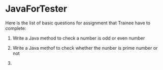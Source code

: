 # JavaForTester

Here is the list of basic questions for assignment that Trainee have to complete:

1. Write a Java method to check a number is odd or even number

2. Write a Java methof to check whether the nunber is prime number or not

3. 
